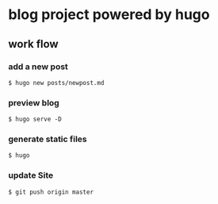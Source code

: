 
# blog project powered by hugo

## work flow 

### add a new post
`$ hugo new posts/newpost.md`

### preview blog
`$ hugo serve -D`

### generate static files
`$ hugo`

### update Site
`$ git push origin master`